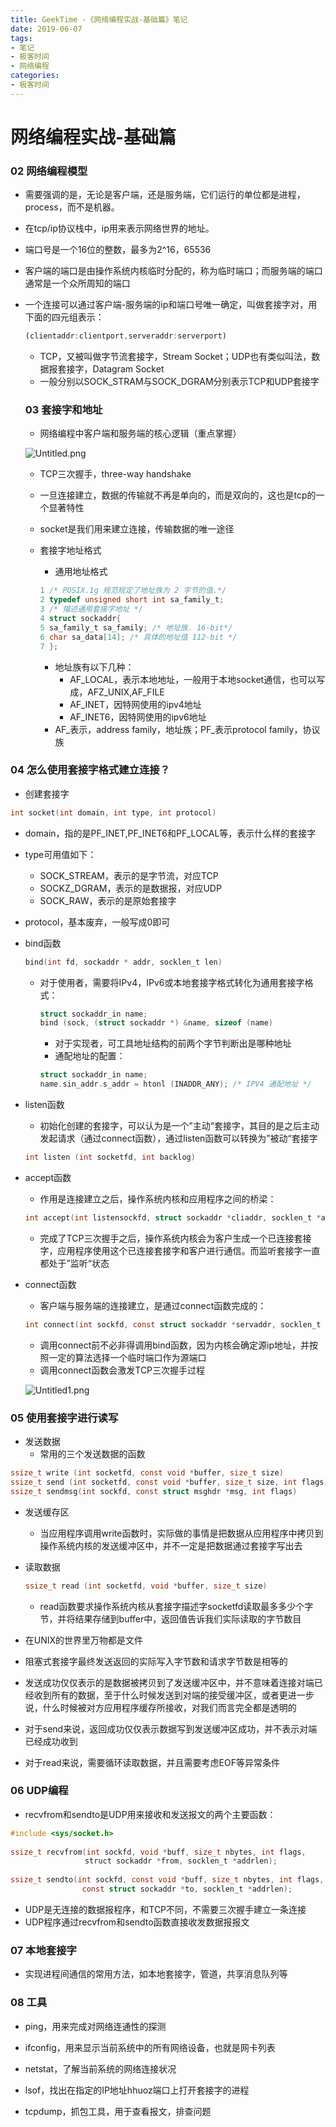 ```yaml
---
title: GeekTime -《网络编程实战-基础篇》笔记
date: 2019-06-07
tags:
- 笔记
- 极客时间
- 网络编程
categories:
- 极客时间
---
```


# 网络编程实战-基础篇

### 02 网络编程模型

- 需要强调的是，无论是客户端，还是服务端，它们运行的单位都是进程，process，而不是机器。

- 在tcp/ip协议栈中，ip用来表示网络世界的地址。

- 端口号是一个16位的整数，最多为2^16，65536

- 客户端的端口是由操作系统内核临时分配的，称为临时端口；而服务端的端口通常是一个众所周知的端口

- 一个连接可以通过客户端-服务端的ip和端口号唯一确定，叫做套接字对，用下面的四元组表示：

  ```jsx
  (clientaddr:clientport,serveraddr:serverport)
  ```

  - TCP，又被叫做字节流套接字，Stream Socket；UDP也有类似叫法，数据报套接字，Datagram Socket
  - 一般分别以SOCK_STRAM与SOCK_DGRAM分别表示TCP和UDP套接字

  ### 03 套接字和地址

  - 网络编程中客户端和服务端的核心逻辑（重点掌握）

  ![Untitled.png](Untitled.png)

  - TCP三次握手，three-way handshake

  - 一旦连接建立，数据的传输就不再是单向的，而是双向的，这也是tcp的一个显著特性

  - socket是我们用来建立连接，传输数据的唯一途径

  - 套接字地址格式

    - 通用地址格式

    ```c
    1 /* POSIX.1g 规范规定了地址族为 2 字节的值.*/
    2 typedef unsigned short int sa_family_t; 
    3 /* 描述通用套接字地址 */ 
    4 struct sockaddr{ 
    5 sa_family_t sa_family; /* 地址族. 16-bit*/ 
    6 char sa_data[14]; /* 具体的地址值 112-bit */ 
    7 };
    ```

    - 地址族有以下几种：
      - AF_LOCAL，表示本地地址，一般用于本地socket通信，也可以写成，AFZ_UNIX,AF_FILE
      - AF_INET，因特网使用的ipv4地址
      - AF_INET6，因特网使用的ipv6地址
    - AF_表示，address family，地址族；PF_表示protocol family，协议族

### 04 怎么使用套接字格式建立连接？

- 创建套接字

```c
int socket(int domain, int type, int protocol)
```

- domain，指的是PF_INET,PF_INET6和PF_LOCAL等，表示什么样的套接字

- type可用值如下：

  - SOCK_STREAM，表示的是字节流，对应TCP
  - SOCKZ_DGRAM，表示的是数据报，对应UDP
  - SOCK_RAW，表示的是原始套接字

- protocol，基本废弃，一般写成0即可

- bind函数

  ```c
  bind(int fd, sockaddr * addr, socklen_t len)
  ```

  - 对于使用者，需要将IPv4，IPv6或本地套接字格式转化为通用套接字格式：

    ```c
    struct sockaddr_in name;
    bind (sock, (struct sockaddr *) &name, sizeof (name)
    ```

    - 对于实现者，可工具地址结构的前两个字节判断出是哪种地址
    - 通配地址的配置：

    ```c
    struct sockaddr_in name;
    name.sin_addr.s_addr = htonl (INADDR_ANY); /* IPV4 通配地址 */
    ```

- listen函数

  - 初始化创建的套接字，可以认为是一个”主动“套接字，其目的是之后主动发起请求（通过connect函数），通过listen函数可以转换为”被动“套接字

  ```c
  int listen (int socketfd, int backlog)
  ```

- accept函数

  - 作用是连接建立之后，操作系统内核和应用程序之间的桥梁：

  ```c
  int accept(int listensockfd, struct sockaddr *cliaddr, socklen_t *addrlen)
  ```

  - 完成了TCP三次握手之后，操作系统内核会为客户生成一个已连接套接字，应用程序使用这个已连接套接字和客户进行通信。而监听套接字一直都处于”监听“状态

- connect函数

  - 客户端与服务端的连接建立，是通过connect函数完成的：

  ```c
  int connect(int sockfd, const struct sockaddr *servaddr, socklen_t addrlen)
  ```

  - 调用connect前不必非得调用bind函数，因为内核会确定源ip地址，并按照一定的算法选择一个临时端口作为源端口
  - 调用connect函数会激发TCP三次握手过程

  ![Untitled1.png](Untitled1.png)

### 05 使用套接字进行读写

- 发送数据
  - 常用的三个发送数据的函数

```c
ssize_t write (int socketfd, const void *buffer, size_t size)
ssize_t send (int socketfd, const void *buffer, size_t size, int flags)
ssize_t sendmsg(int sockfd, const struct msghdr *msg, int flags)
```

- 发送缓存区

  - 当应用程序调用write函数时，实际做的事情是把数据从应用程序中拷贝到操作系统内核的发送缓冲区中，并不一定是把数据通过套接字写出去

- 读取数据

  ```c
  ssize_t read (int socketfd, void *buffer, size_t size)
  ```

  - read函数要求操作系统内核从套接字描述字socketfd读取最多多少个字节，并将结果存储到buffer中，返回值告诉我们实际读取的字节数目

- 在UNIX的世界里万物都是文件

- 阻塞式套接字最终发送返回的实际写入字节数和请求字节数是相等的

- 发送成功仅仅表示的是数据被拷贝到了发送缓冲区中，并不意味着连接对端已经收到所有的数据，至于什么时候发送到对端的接受缓冲区，或者更进一步说，什么时候被对方应用程序缓存所接收，对我们而言完全都是透明的

- 对于send来说，返回成功仅仅表示数据写到发送缓冲区成功，并不表示对端已经成功收到

- 对于read来说，需要循环读取数据，并且需要考虑EOF等异常条件

### 06 UDP编程

- recvfrom和sendto是UDP用来接收和发送报文的两个主要函数：

```c
#include <sys/socket.h>
 
ssize_t recvfrom(int sockfd, void *buff, size_t nbytes, int flags, 
　　　　　　　　　　struct sockaddr *from, socklen_t *addrlen); 
 
ssize_t sendto(int sockfd, const void *buff, size_t nbytes, int flags,
                const struct sockaddr *to, socklen_t *addrlen);
```

- UDP是无连接的数据报程序，和TCP不同，不需要三次握手建立一条连接
- UDP程序通过recvfrom和sendto函数直接收发数据报报文

### 07 本地套接字

- 实现进程间通信的常用方法，如本地套接字，管道，共享消息队列等

### 08 工具

- ping，用来完成对网络连通性的探测

- ifconfig，用来显示当前系统中的所有网络设备，也就是网卡列表
- netstat，了解当前系统的网络连接状况
- lsof，找出在指定的IP地址hhuoz端口上打开套接字的进程
- tcpdump，抓包工具，用于查看报文，排查问题
